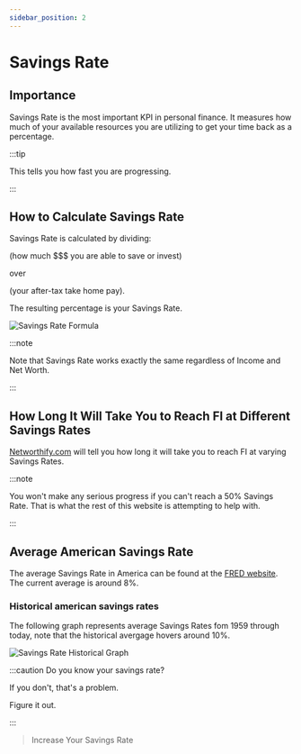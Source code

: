 ```yaml
---
sidebar_position: 2
---
```


# Savings Rate

## Importance

Savings Rate is the most important KPI in personal finance. It measures how much of your available resources you are utilizing to get your time back as a percentage.  

:::tip

This tells you how fast you are progressing.

:::

## How to Calculate Savings Rate

Savings Rate is calculated by dividing: 

(how much $$$ you are able to save or invest) 

over 

(your after-tax take home pay). 

The resulting percentage is your Savings Rate.

![Savings Rate Formula](/img/savings-rate-calculation-dark.svg)

:::note

Note that Savings Rate works exactly the same regardless of Income and Net Worth.

:::

## How Long It Will Take You to Reach FI at Different Savings Rates

[Networthify.com](https://networthify.com/calculator/earlyretirement?income=50000&initialBalance=0&expenses=20000&annualPct=5&withdrawalRate=4) will tell you how long it will take you to reach FI at varying Savings Rates. 

:::note

You won't make any serious progress if you can't reach a 50% Savings Rate. That is what the rest of this website is attempting to help with.

:::

## Average American Savings Rate

The average Savings Rate in America can be found at the [FRED website](https://fred.stlouisfed.org/series/PSAVERT). The current average is around 8%.

### Historical american savings rates

The following graph represents average Savings Rates fom 1959 through today, note that the historical avergage hovers around 10%.

![Savings Rate Historical Graph](/img/historical-savings-rates-dark.svg)

:::caution Do you know your savings rate?

If you don't, that's a problem.

Figure it out.

:::

>Increase Your Savings Rate